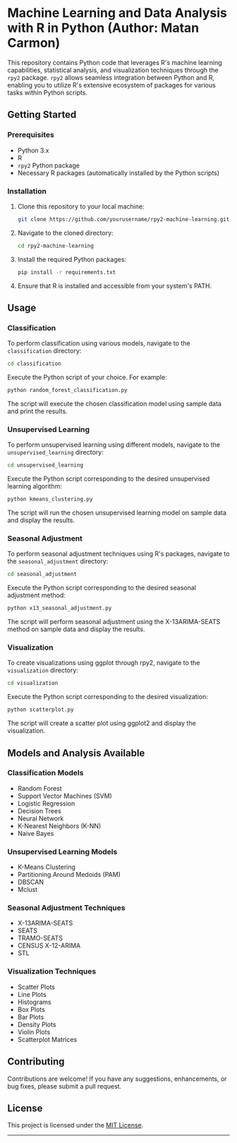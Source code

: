 # Machine Learning and Data Analysis with R in Python (Author: Matan Carmon)

This repository contains Python code that leverages R's machine learning capabilities, statistical analysis, and visualization techniques through the `rpy2` package. `rpy2` allows seamless integration between Python and R, enabling you to utilize R's extensive ecosystem of packages for various tasks within Python scripts.

## Getting Started

### Prerequisites

- Python 3.x
- R
- `rpy2` Python package
- Necessary R packages (automatically installed by the Python scripts)

### Installation

1. Clone this repository to your local machine:

    ```bash
    git clone https://github.com/yourusername/rpy2-machine-learning.git
    ```

2. Navigate to the cloned directory:

    ```bash
    cd rpy2-machine-learning
    ```

3. Install the required Python packages:

    ```bash
    pip install -r requirements.txt
    ```

4. Ensure that R is installed and accessible from your system's PATH.

## Usage

### Classification

To perform classification using various models, navigate to the `classification` directory:

```bash
cd classification
```

Execute the Python script of your choice. For example:

```bash
python random_forest_classification.py
```

The script will execute the chosen classification model using sample data and print the results.

### Unsupervised Learning

To perform unsupervised learning using different models, navigate to the `unsupervised_learning` directory:

```bash
cd unsupervised_learning
```

Execute the Python script corresponding to the desired unsupervised learning algorithm:

```bash
python kmeans_clustering.py
```

The script will run the chosen unsupervised learning model on sample data and display the results.

### Seasonal Adjustment

To perform seasonal adjustment techniques using R's packages, navigate to the `seasonal_adjustment` directory:

```bash
cd seasonal_adjustment
```

Execute the Python script corresponding to the desired seasonal adjustment method:

```bash
python x13_seasonal_adjustment.py
```

The script will perform seasonal adjustment using the X-13ARIMA-SEATS method on sample data and display the results.

### Visualization

To create visualizations using ggplot through rpy2, navigate to the `visualization` directory:

```bash
cd visualization
```

Execute the Python script corresponding to the desired visualization:

```bash
python scatterplot.py
```

The script will create a scatter plot using ggplot2 and display the visualization.

## Models and Analysis Available

### Classification Models

- Random Forest
- Support Vector Machines (SVM)
- Logistic Regression
- Decision Trees
- Neural Network
- K-Nearest Neighbors (K-NN)
- Naive Bayes

### Unsupervised Learning Models

- K-Means Clustering
- Partitioning Around Medoids (PAM)
- DBSCAN
- Mclust

### Seasonal Adjustment Techniques

- X-13ARIMA-SEATS
- SEATS
- TRAMO-SEATS
- CENSUS X-12-ARIMA
- STL

### Visualization Techniques

- Scatter Plots
- Line Plots
- Histograms
- Box Plots
- Bar Plots
- Density Plots
- Violin Plots
- Scatterplot Matrices

## Contributing

Contributions are welcome! If you have any suggestions, enhancements, or bug fixes, please submit a pull request.

## License

This project is licensed under the [MIT License](LICENSE).

---
